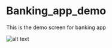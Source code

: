 # Banking_app_demo
This is the demo screen for banking app


![alt text](https://i.ibb.co/XbNhVBy/Whats-App-Image-2021-02-05-at-16-41-55.jpg)
